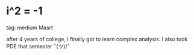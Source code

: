 # i^2 = -1
tag: medium Masrt

after 4 years of college, I finally got to learn complex analysis. I also took PDE that semester ¯\(ツ)/¯


